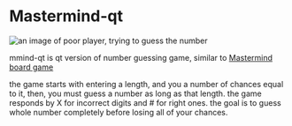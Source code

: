 # Mastermind-qt
![an image of poor player, trying to guess the number](guess.ico)

mmind-qt is qt version of number guessing game, similar to [Mastermind board game](https://en.wikipedia.org/wiki/Mastermind_(board_game))

the game starts with entering a length, and you a number of chances equal to it,
then, you must guess a number as long as that length. the game responds by X for incorrect digits and # for right ones.
the goal is to guess whole number completely before losing all of your chances.
